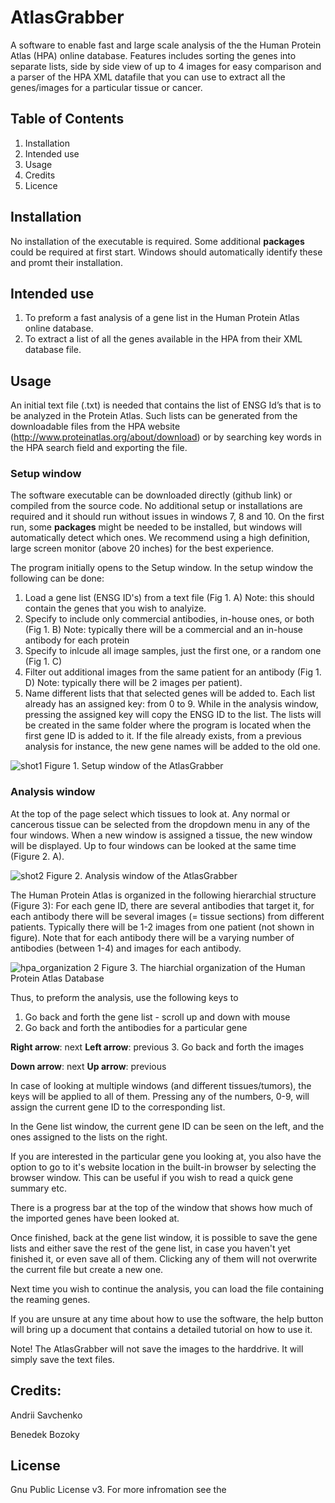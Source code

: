 # AtlasGrabber

A software to enable fast and large scale analysis of the the Human Protein Atlas (HPA) online database. Features includes sorting the genes into separate lists, side by side view of up to 4 images for easy comparison and a parser of the HPA XML datafile that you can use to extract all the genes/images for a particular tissue or cancer. 

## Table of Contents
1. Installation
2. Intended use 
3. Usage
4. Credits
5. Licence 

## Installation
No installation of the executable is required. Some additional **packages** could be required at first start. Windows should automatically identify these and promt their installation. 

## Intended use
1. To preform a fast analysis of a gene list in the Human Protein Atlas online database.
2. To extract a list of all the genes available in the HPA from their XML database file. 

## Usage 
An initial text file (.txt) is needed that contains the list of ENSG Id’s that is to be analyzed in the Protein Atlas. Such lists can be generated from the downloadable files from the HPA website (http://www.proteinatlas.org/about/download) or by searching key words in the HPA search field and exporting the file. 

### Setup window
The software executable can be downloaded directly (github link) or compiled from the source code. No additional setup or installations are required and it should run without issues in windows 7, 8 and 10. On the first run, some **packages** might be needed to be installed, but windows will automatically detect which ones. We recommend using a high definition, large screen monitor (above 20 inches) for the best experience. 

The program initially opens to the Setup window. In the setup window the following can be done: 

1. Load a gene list (ENSG ID's) from a text file (Fig 1. A)
  Note: this should contain the genes that you wish to analyize. 
2. Specify to include only commercial antibodies, in-house ones, or  both (Fig 1. B) 
  Note: typically there will be a commercial and an in-house antibody for each protein
3. Specify to inlcude all image samples, just the first one, or a random one (Fig 1. C)
4. Filter out additional images from the same patient for an antibody (Fig 1. D)
  Note: typically there will be 2 images per patient). 
5. Name different lists that that selected genes will be added to. Each list already has an assigned key: from 0 to 9. While in the analysis window, pressing the assigned key will copy the ENSG ID to the list. The lists will be created in the same folder where the program is located when the first gene ID is added to it. If the file already exists, from a previous analysis for instance, the new gene names will be added to the old one. 

![shot1](https://cloud.githubusercontent.com/assets/17572110/22786755/23ccbf8a-eeda-11e6-9034-58a92b146569.jpg)
Figure 1.  Setup window of the AtlasGrabber

### Analysis window
At the top of the page select which tissues to look at. Any normal or cancerous tissue can be selected from the dropdown menu in any of the four windows. When a new window is assigned a tissue, the new window will be displayed. Up to four windows can be looked at the same time (Figure 2. A). 

![shot2](https://cloud.githubusercontent.com/assets/17572110/22879335/d49d9d88-f1dd-11e6-8927-01204d0f748b.jpg)
Figure 2.  Analysis window of the AtlasGrabber

The Human Protein Atlas is organized in the following hierarchial structure (Figure 3): For each gene ID, there are several antibodies that target it, for each antibody there will be several images (= tissue sections) from different patients. Typically there will be 1-2 images from one patient (not shown in figure). Note that for each antibody there will be a varying number of antibodies (between 1-4) and images for each antibody. 

![hpa_organization 2](https://cloud.githubusercontent.com/assets/17572110/22879557/e1b25cce-f1de-11e6-8e52-b0ca0c7f641f.png)
Figure 3. The hiarchial organization of the Human Protein Atlas Database

Thus, to preform the analysis, use the following keys to

1. Go back and forth the gene list - scroll up and down with mouse
2. Go back and forth the antibodies for a particular gene

  **Right arrow**: next
  **Left arrow**: previous
3. Go back and forth the images

  **Down arrow**: next
  **Up arrow**: previous

In case of looking at multiple windows (and different tissues/tumors), the keys will be applied to all of them. Pressing any of the numbers, 0-9, will assign the current gene ID to the corresponding list. 

In the Gene list window, the current gene ID can be seen on the left, and the ones assigned to the lists on the right. 

If you are interested in the particular gene you looking at, you also have the option to go to it's website location in the built-in browser by selecting the browser window. This can be useful if you wish to read a quick gene summary etc. 

There is a progress bar at the top of the window that shows how much of the imported genes have been looked at.  

Once finished, back at the gene list window, it is possible to save the gene lists and either save the rest of the gene list, in case you haven't yet finished it, or even save all of them. Clicking any of them will not overwrite the current file but create a new one. 

Next time you wish to continue the analysis, you can load the file containing the reaming genes.

If you are unsure at any time about how to use the software, the help button will bring up a document that contains a detailed tutorial on how to use it. 

Note! The AtlasGrabber will not save the images to the harddrive. It will simply save the text files. 

## Credits:
Andrii Savchenko

Benedek Bozoky

## License
Gnu Public License v3. For more infromation see the 
